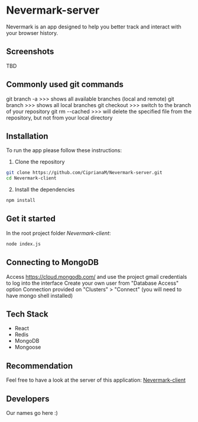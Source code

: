 # Nevermark-server

Nevermark is an app designed to help you better track and interact with your browser history.

## Screenshots

TBD

## Commonly used git commands

git branch -a >>> shows all available branches (local and remote)
git branch >>> shows all local branches
git checkout <nameOfBranch> >>> switch to the <nameOfBranch> branch of your repository
git rm --cached <nameOfFile> >>> will delete the specified file from the repository, but not from your local directory


## Installation


To run the app please follow these instructions:

1. Clone the repository
```bash
git clone https://github.com/CiprianaM/Nevermark-server.git
cd Nevermark-client
```
2. Install the dependencies

```bash
npm install
```
## Get it started
In the root project folder *Nevermark-client*:
```bash
node index.js
```
## Connecting to MongoDB
Access https://cloud.mongodb.com/ and use the project gmail credentials to log into the interface
Create your own user from "Database Access" option
Connection provided on "Clusters" > "Connect" (you will need to have mongo shell installed)


## Tech Stack
* React
* Redis
* MongoDB
* Mongoose


## Recommendation
Feel free to have a look at the server of this application: [Nevermark-client](https://github.com/CiprianaM/Nevermark-client.git)

## Developers
Our names go here :)